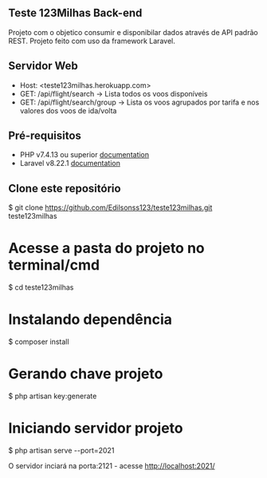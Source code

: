 ## Teste 123Milhas Back-end
 Projeto com o objetico consumir e disponibilar dados através de API padrão REST.
 Projeto feito com uso da framework Laravel.

## Servidor Web
- Host: <teste123milhas.herokuapp.com>
- GET: /api/flight/search -> Lista todos os voos disponíveis
- GET: /api/flight/search/group -> Lista os voos agrupados por tarifa e nos valores dos voos de ida/volta

## Pré-requisitos 

- PHP v7.4.13 ou superior [documentation](https://www.php.net/downloads.php)
- Laravel v8.22.1 [documentation](https://laravel.com/docs)

## Clone este repositório

$ git clone <https://github.com/Edilsonss123/teste123milhas.git> teste123milhas

# Acesse a pasta do projeto no terminal/cmd

$ cd teste123milhas

# Instalando dependência 

$ composer install

# Gerando chave projeto

$ php artisan key:generate 

# Iniciando servidor projeto

$ php artisan serve --port=2021

O servidor inciará na porta:2121 - acesse <http://localhost:2021/>